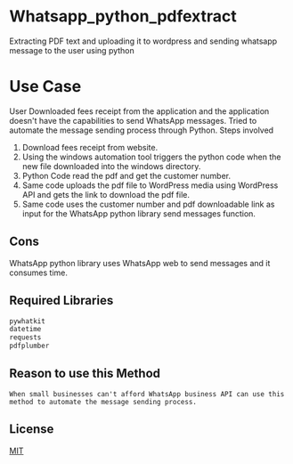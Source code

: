 # Whatsapp_python_pdfextract
Extracting PDF text and uploading it to wordpress and sending whatsapp message to the user using python

# Use Case

User Downloaded fees receipt from the application and the application doesn't have the capabilities to send WhatsApp messages. Tried to automate the message sending process through Python. Steps involved

1. Download fees receipt from website.
2. Using the windows automation tool triggers the python code when the new file downloaded into the windows directory.
3. Python Code read the pdf and get the customer number.
4. Same code uploads the pdf file to WordPress media using WordPress API and gets the link to download the pdf file.
5. Same code uses the customer number and pdf downloadable link as input for the WhatsApp python library send messages function.

## Cons

WhatsApp python library uses WhatsApp web to send messages and it consumes time.

## Required Libraries


```bash
pywhatkit
datetime
requests
pdfplumber
```

## Reason to use this Method

```
When small businesses can't afford WhatsApp business API can use this method to automate the message sending process.

```

## License
[MIT](https://choosealicense.com/licenses/mit/)
